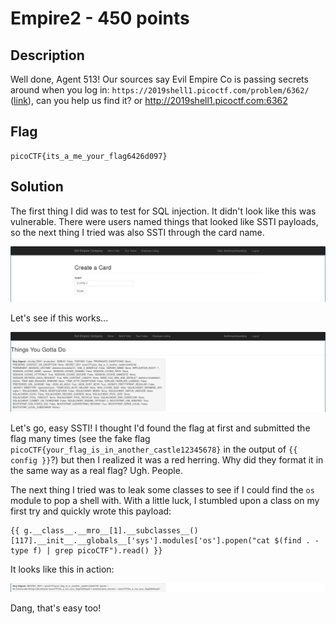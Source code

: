 # Empire2 - 450 points
## Description

Well done, Agent 513! Our sources say Evil Empire Co is passing secrets around when you log in: `https://2019shell1.picoctf.com/problem/6362/` ([link](https://2019shell1.picoctf.com/problem/6362/)), can you help us find it? or http://2019shell1.picoctf.com:6362

## Flag
```
picoCTF{its_a_me_your_flag6426d097}
```

## Solution

The first thing I did was to test for SQL injection. It didn't look like this was vulnerable. There were users named things that looked like SSTI payloads, so the next thing I tried was also SSTI through the card name.

![config1](./config.png)

Let's see if this works...

![config2](./config2.png)

Let's go, easy SSTI! I thought I'd found the flag at first and submitted the flag many times (see the fake flag `picoCTF{your_flag_is_in_another_castle12345678}` in the output of `{{ config }}`?) but then I realized it was a red herring. Why did they format it in the same way as a real flag? Ugh. People.

The next thing I tried was to leak some classes to see if I could find the `os` module to pop a shell with. With a little luck, I stumbled upon a class on my first try and quickly wrote this payload:

```
{{ g.__class__.__mro__[1].__subclasses__()[117].__init__.__globals__['sys'].modules['os'].popen("cat $(find . -type f) | grep picoCTF").read() }}
```

It looks like this in action:

![flag](./flag.png)

Dang, that's easy too!
